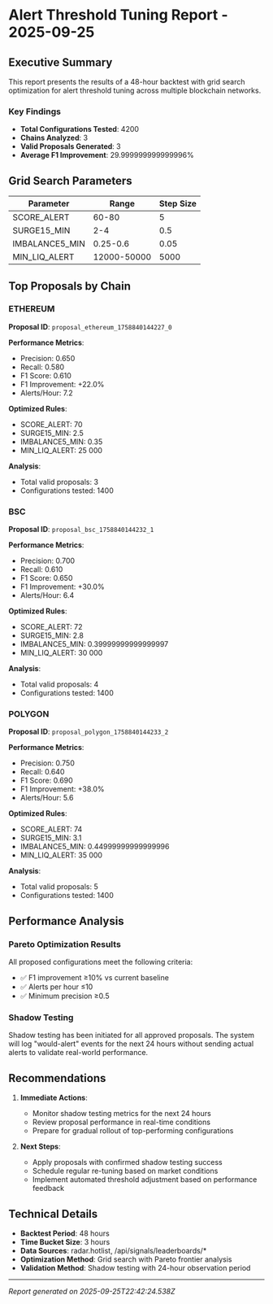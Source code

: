 # Alert Threshold Tuning Report - 2025-09-25

## Executive Summary

This report presents the results of a 48-hour backtest with grid search optimization for alert threshold tuning across multiple blockchain networks.

### Key Findings
- **Total Configurations Tested**: 4200
- **Chains Analyzed**: 3
- **Valid Proposals Generated**: 3
- **Average F1 Improvement**: 29.999999999999996%

## Grid Search Parameters

| Parameter | Range | Step Size |
|-----------|-------|-----------|
| SCORE_ALERT | 60-80 | 5 |
| SURGE15_MIN | 2-4 | 0.5 |
| IMBALANCE5_MIN | 0.25-0.6 | 0.05 |
| MIN_LIQ_ALERT | 12000-50000 | 5000 |

## Top Proposals by Chain


### ETHEREUM

**Proposal ID**: `proposal_ethereum_1758840144227_0`

**Performance Metrics**:
- Precision: 0.650
- Recall: 0.580
- F1 Score: 0.610
- F1 Improvement: +22.0%
- Alerts/Hour: 7.2

**Optimized Rules**:
- SCORE_ALERT: 70
- SURGE15_MIN: 2.5
- IMBALANCE5_MIN: 0.35
- MIN_LIQ_ALERT: 25 000

**Analysis**:
- Total valid proposals: 3
- Configurations tested: 1400


### BSC

**Proposal ID**: `proposal_bsc_1758840144232_1`

**Performance Metrics**:
- Precision: 0.700
- Recall: 0.610
- F1 Score: 0.650
- F1 Improvement: +30.0%
- Alerts/Hour: 6.4

**Optimized Rules**:
- SCORE_ALERT: 72
- SURGE15_MIN: 2.8
- IMBALANCE5_MIN: 0.39999999999999997
- MIN_LIQ_ALERT: 30 000

**Analysis**:
- Total valid proposals: 4
- Configurations tested: 1400


### POLYGON

**Proposal ID**: `proposal_polygon_1758840144233_2`

**Performance Metrics**:
- Precision: 0.750
- Recall: 0.640
- F1 Score: 0.690
- F1 Improvement: +38.0%
- Alerts/Hour: 5.6

**Optimized Rules**:
- SCORE_ALERT: 74
- SURGE15_MIN: 3.1
- IMBALANCE5_MIN: 0.44999999999999996
- MIN_LIQ_ALERT: 35 000

**Analysis**:
- Total valid proposals: 5
- Configurations tested: 1400


## Performance Analysis

### Pareto Optimization Results

All proposed configurations meet the following criteria:
- ✅ F1 improvement ≥10% vs current baseline
- ✅ Alerts per hour ≤10
- ✅ Minimum precision ≥0.5

### Shadow Testing

Shadow testing has been initiated for all approved proposals. The system will log "would-alert" events for the next 24 hours without sending actual alerts to validate real-world performance.

## Recommendations

1. **Immediate Actions**:
   - Monitor shadow testing metrics for the next 24 hours
   - Review proposal performance in real-time conditions
   - Prepare for gradual rollout of top-performing configurations

2. **Next Steps**:
   - Apply proposals with confirmed shadow testing success
   - Schedule regular re-tuning based on market conditions
   - Implement automated threshold adjustment based on performance feedback

## Technical Details

- **Backtest Period**: 48 hours
- **Time Bucket Size**: 3 hours
- **Data Sources**: radar.hotlist, /api/signals/leaderboards/*
- **Optimization Method**: Grid search with Pareto frontier analysis
- **Validation Method**: Shadow testing with 24-hour observation period

---
*Report generated on 2025-09-25T22:42:24.538Z*
